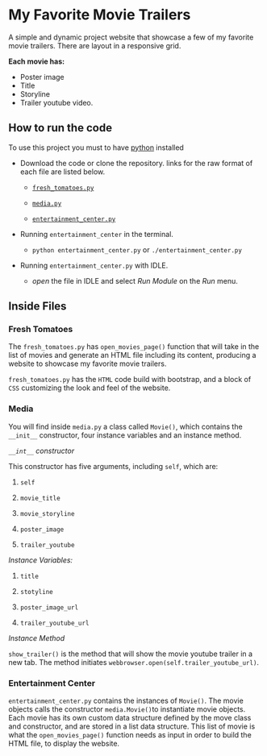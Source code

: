 # My Favorite Movie Trailers

A simple and dynamic project website that showcase a few of my favorite movie trailers. There are layout in a responsive grid.

**Each movie has:**

- Poster image
- Title
- Storyline
- Trailer youtube video.

## How to run the code

To use this project you must to have [python](https://www.python.org/) installed

* Download the code or clone the repository. links for the raw format of each file are listed below.

   * [`fresh_tomatoes.py`](https://raw.githubusercontent.com/RafaelDavisH/My-Favorite-Movie-Trailers/master/fresh_tomatoes.py)

   * [`media.py`](https://raw.githubusercontent.com/RafaelDavisH/My-Favorite-Movie-Trailers/master/media.py)

   * [`entertainment_center.py`](https://github.com/RafaelDavisH/My-Favorite-Movie-Trailers/raw/master/entertainment_center.py)


* Running `entertainment_center` in the terminal.

   * `python entertainment_center.py` or `./entertainment_center.py`


* Running `entertainment_center.py` with IDLE.

   * *open* the file in IDLE and select *Run Module* on the *Run* menu.

## Inside Files

### Fresh Tomatoes

The `fresh_tomatoes.py` has `open_movies_page()` function that will
take in the list of movies and generate an HTML file including its content,
producing a website to showcase my favorite movie trailers.

`fresh_tomatoes.py` has the `HTML` code build with bootstrap, and a block of
`CSS` customizing the look and feel of the website.

### Media

You will find inside `media.py` a class called `Movie()`, which contains the
`__init__` constructor, four instance variables and an instance method.

*`__int__` constructor*

This constructor has five arguments, including `self`, which are:

1. `self`

2. `movie_title`

3. `movie_storyline`

4. `poster_image`

5. `trailer_youtube`


*Instance Variables:*

1. `title`

2. `stotyline`

3. `poster_image_url`

4. `trailer_youtube_url`


*Instance Method*

`show_trailer()` is the method that will show the movie youtube trailer in a
new tab. The method initiates `webbrowser.open(self.trailer_youtube_url)`.


### Entertainment Center

`entertainment_center.py` contains the instances of `Movie()`. The movie
objects calls the constructor `media.Movie()`to instantiate movie objects. Each
movie has its own custom data structure defined by the move class and
constructor, and are stored in a list data structure. This list of movie
is what the `open_movies_page()` function needs as input in order to build the
HTML file, to display the website.
